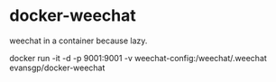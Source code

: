 # docker-weechat

weechat in a container because lazy.

docker run -it -d -p 9001:9001 -v weechat-config:/weechat/.weechat evansgp/docker-weechat